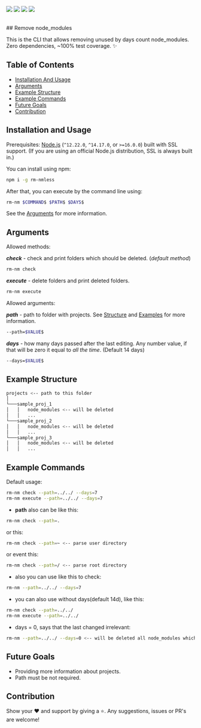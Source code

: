 <a href="https://codeclimate.com/github/lgtome/rm-node-modules-cli/test_coverage"><img src="https://api.codeclimate.com/v1/badges/40681dc8a9e1492cb3e9/test_coverage" /></a>
<img src="https://img.shields.io/github/repo-size/lgtome/rm-node-modules-cli" />
<img src="https://img.shields.io/github/license/lgtome/rm-node-modules-cli" />
<img src="https://img.shields.io/github/package-json/v/lgtome/rm-node-modules-cli" />

<br/>
## Remove node_modules

This is the CLI that allows removing unused by days count node_modules.
Zero dependencies, ~100% test coverage. ✨

## Table of Contents

- [Installation And Usage](#installation-and-usage)
- [Arguments](#arguments)
- [Example Structure](#example-structure)
- [Example Commands](#example-commands)
- [Future Goals](#goals)
- [Contribution](#contribution)

## <a name="installation-and-usage"></a>Installation and Usage

Prerequisites: [Node.js](https://nodejs.org/) (`^12.22.0`, `^14.17.0`, or `>=16.0.0`) built with SSL support. (If you are using an official Node.js distribution, SSL is always built in.)

You can install using npm:

```sh
npm i -g rm-nmless
```

After that, you can execute by the command line using:

```sh
rm-nm $COMMAND$ $PATH$ $DAYS$
```

See the [Arguments](#arguments) for more information.

## <a name="arguments"></a>Arguments

Allowed methods:

_**check**_ - check and print folders which should be deleted. (_default method_)

```sh
rm-nm check
```

_**execute**_ - delete folders and print deleted folders.

```sh
rm-nm execute
```

Allowed arguments:

_**path**_ - path to folder with projects. See [Structure](#structure) and [Examples](#example-commands) for more information.

```sh
--path=$VALUE$
```

_**days**_ - how many days passed after the last editing. Any number value, if that will be zero it equal to _all the time_. (Default 14 days)

```sh
--days=$VALUE$
```

## <a name="structure"></a>Example Structure

```sh
projects <-- path to this folder
│
└───sample_proj_1
│   │   node_modules <-- will be deleted
│   │   ...
└───sample_proj_2
│   │   node_modules <-- will be deleted
│   │   ...
└───sample_proj_3
│   │   node_modules <-- will be deleted
│   │   ...

```

## <a name="commands"></a>Example Commands

Default usage:

```sh
rm-nm check --path=../../ --days=7
rm-nm execute --path=../../ --days=7
```

- **path** also can be like this:

```sh
rm-nm check --path=.
```

or this:

```sh
rm-nm check --path=~ <-- parse user directory
```

or event this:

```sh
rm-nm check --path=/ <-- parse root directory
```

- also you can use like this to check:

```sh
rm-nm --path=../../ --days=7
```

- you can also use without days(default 14d), like this:

```sh
rm-nm check --path=../../
rm-nm execute --path=../../
```

- days = 0, says that the last changed irrelevant:

```sh
rm-nm --path=../../ --days=0 <-- will be deleted all node_modules which will be found
```

## <a name="goals"></a>Future Goals

- Providing more information about projects.
- Path must be not required.

## <a name="contribution"></a>Contribution

Show your ❤️ and support by giving a ⭐. Any suggestions, issues or PR's are welcome!
